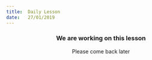 ```yaml
---
title:  Daily Lesson
date:   27/01/2019
---
```


### <center>We are working on this lesson</center>
<center>Please come back later</center>